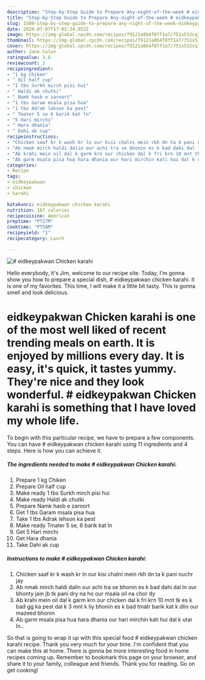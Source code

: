 ```yaml
---
description: "Step-by-Step Guide to Prepare Any-night-of-the-week # eidkeypakwan Chicken karahi"
title: "Step-by-Step Guide to Prepare Any-night-of-the-week # eidkeypakwan Chicken karahi"
slug: 1580-step-by-step-guide-to-prepare-any-night-of-the-week-eidkeypakwan-chicken-karahi
date: 2020-07-07T17:03:24.852Z
image: https://img-global.cpcdn.com/recipes/f9121a8b4f8ff1a7/751x532cq70/eidkeypakwan-chicken-karahi-recipe-main-photo.jpg
thumbnail: https://img-global.cpcdn.com/recipes/f9121a8b4f8ff1a7/751x532cq70/eidkeypakwan-chicken-karahi-recipe-main-photo.jpg
cover: https://img-global.cpcdn.com/recipes/f9121a8b4f8ff1a7/751x532cq70/eidkeypakwan-chicken-karahi-recipe-main-photo.jpg
author: Jane Colon
ratingvalue: 3.8
reviewcount: 3
recipeingredient:
- "1 kg Chiken"
- " Oil half cup"
- "1 tbs Surkh mirch pisi hui"
- " Haldi ak chutki"
- " Namk hasb e zaroort"
- "1 tbs Garam msala pisa hua"
- "1 tbs Adrak lehson ka pest"
- " Tmater 5 se 6 barik kat ln"
- "5 Hari mirchi"
- " Hara dhania"
- " Dahi ak cup"
recipeinstructions:
- "Chicken saaf kr k wash kr ln our kisi chalni mein rkh dn ta k pani nuchr jay"
- "Ab nmak mirch haldi dalin our achi tra se bhonin es k bad dahi dal ln our bhonty jain jb tk pani dry na ho our msala oil na chor dy"
- "Ab krahi mein oil dal k garm krn our chicken dal k fri krn 10 mnt tk es k bad gg ka pest dal k 3 mnt k liy bhonin es k bad tmatr barik kat k dlin our mazeed bhonin"
- "Ab garm msala pisa hua hara dhania our hari mirchin kati hui dal k utar ln.."
categories:
- Recipe
tags:
- eidkeypakwan
- chicken
- karahi

katakunci: eidkeypakwan chicken karahi 
nutrition: 167 calories
recipecuisine: American
preptime: "PT27M"
cooktime: "PT50M"
recipeyield: "1"
recipecategory: Lunch

---
```



![# eidkeypakwan Chicken karahi](https://img-global.cpcdn.com/recipes/f9121a8b4f8ff1a7/751x532cq70/eidkeypakwan-chicken-karahi-recipe-main-photo.jpg)

Hello everybody, it's Jim, welcome to our recipe site. Today, I'm gonna show you how to prepare a special dish, # eidkeypakwan chicken karahi. It is one of my favorites. This time, I will make it a little bit tasty. This is gonna smell and look delicious.

# eidkeypakwan Chicken karahi is one of the most well liked of recent trending meals on earth. It is enjoyed by millions every day. It is easy, it's quick, it tastes yummy. They're nice and they look wonderful. # eidkeypakwan Chicken karahi is something that I have loved my whole life.




To begin with this particular recipe, we have to prepare a few components. You can have # eidkeypakwan chicken karahi using 11 ingredients and 4 steps. Here is how you can achieve it.

<!--inarticleads1-->

##### The ingredients needed to make # eidkeypakwan Chicken karahi:

1. Prepare 1 kg Chiken
1. Prepare  Oil half cup
1. Make ready 1 tbs Surkh mirch pisi hui
1. Make ready  Haldi ak chutki
1. Prepare  Namk hasb e zaroort
1. Get 1 tbs Garam msala pisa hua
1. Take 1 tbs Adrak lehson ka pest
1. Make ready  Tmater 5 se, 6 barik kat ln
1. Get 5 Hari mirchi
1. Get  Hara dhania
1. Take  Dahi ak cup




<!--inarticleads2-->

##### Instructions to make # eidkeypakwan Chicken karahi:

1. Chicken saaf kr k wash kr ln our kisi chalni mein rkh dn ta k pani nuchr jay
1. Ab nmak mirch haldi dalin our achi tra se bhonin es k bad dahi dal ln our bhonty jain jb tk pani dry na ho our msala oil na chor dy
1. Ab krahi mein oil dal k garm krn our chicken dal k fri krn 10 mnt tk es k bad gg ka pest dal k 3 mnt k liy bhonin es k bad tmatr barik kat k dlin our mazeed bhonin
1. Ab garm msala pisa hua hara dhania our hari mirchin kati hui dal k utar ln..




So that is going to wrap it up with this special food # eidkeypakwan chicken karahi recipe. Thank you very much for your time. I'm confident that you can make this at home. There is gonna be more interesting food in home recipes coming up. Remember to bookmark this page on your browser, and share it to your family, colleague and friends. Thank you for reading. Go on get cooking!
